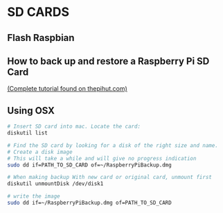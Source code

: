 # SD CARDS

## Flash Raspbian

## How to back up and restore a Raspberry Pi SD Card

[(Complete tutorial found on thepihut.com)](https://thepihut.com/blogs/raspberry-pi-tutorials/17789160-backing-up-and-restoring-your-raspberry-pis-sd-card)

## Using OSX

```bash
# Insert SD card into mac. Locate the card:
diskutil list

# Find the SD card by looking for a disk of the right size and name.
# Create a disk image
# This will take a while and will give no progress indication
sudo dd if=PATH_TO_SD_CARD of=~/RaspberryPiBackup.dmg

# When making backup With new card or original card, unmount first
diskutil unmountDisk /dev/disk1

# write the image
sudo dd if=~/RaspberryPiBackup.dmg of=PATH_TO_SD_CARD
```
